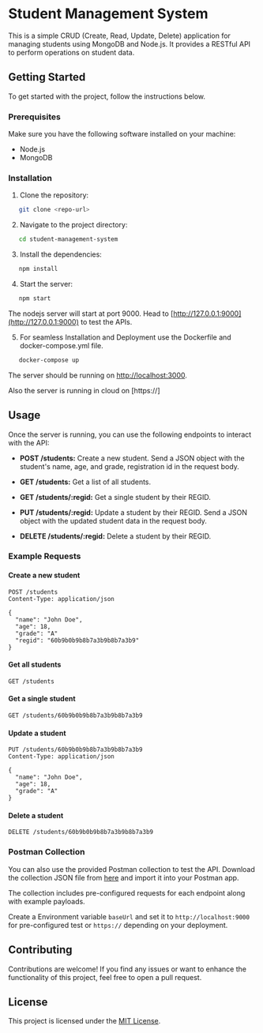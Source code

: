 # Student Management System

This is a simple CRUD (Create, Read, Update, Delete) application for managing students using MongoDB and Node.js. It provides a RESTful API to perform operations on student data.

## Getting Started

To get started with the project, follow the instructions below.

### Prerequisites

Make sure you have the following software installed on your machine:

- Node.js
- MongoDB

### Installation

1. Clone the repository:

```bash
   git clone <repo-url>
```

2. Navigate to the project directory:

```bash
   cd student-management-system
```

3. Install the dependencies:

```bash
   npm install
```

4. Start the server:

```bash
   npm start
```
The nodejs server will start at port 9000. Head to [http://127.0.0.1:9000](http://127.0.0.1:9000) to test the APIs.

5. For seamless Installation and Deployment use the Dockerfile and docker-compose.yml file.

```bash
   docker-compose up
```

The server should be running on [http://localhost:3000](http://localhost:3000).

Also the server is running in cloud on [https://]


## Usage

Once the server is running, you can use the following endpoints to interact with the API:

- **POST /students:** Create a new student. Send a JSON object with the student's name, age, and grade, registration id in the request body.

- **GET /students:** Get a list of all students.

- **GET /students/:regid:** Get a single student by their REGID.

- **PUT /students/:regid:** Update a student by their REGID. Send a JSON object with the updated student data in the request body.

- **DELETE /students/:regid:** Delete a student by their REGID.

### Example Requests

#### Create a new student

```http
POST /students
Content-Type: application/json

{
  "name": "John Doe",
  "age": 18,
  "grade": "A"
  "regid": "60b9b0b9b8b7a3b9b8b7a3b9"
}
```

#### Get all students

```http
GET /students
```

#### Get a single student

```http
GET /students/60b9b0b9b8b7a3b9b8b7a3b9
```

#### Update a student

```http
PUT /students/60b9b0b9b8b7a3b9b8b7a3b9
Content-Type: application/json

{
  "name": "John Doe",
  "age": 18,
  "grade": "A"
}
```

#### Delete a student

```http
DELETE /students/60b9b0b9b8b7a3b9b8b7a3b9
```

### Postman Collection

You can also use the provided Postman collection to test the API. Download the collection JSON file from [here](link-to-download-postman-collection) and import it into your Postman app.

The collection includes pre-configured requests for each endpoint along with example payloads.

Create a Environment variable ```baseUrl``` and set it to ```http://localhost:9000``` for pre-configured test or  ```https://``` depending on your deployment.


## Contributing

Contributions are welcome! If you find any issues or want to enhance the functionality of this project, feel free to open a pull request.

## License

This project is licensed under the [MIT License](LICENSE).
